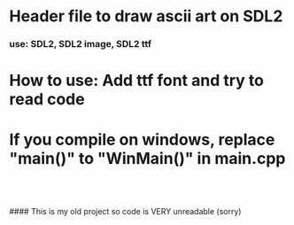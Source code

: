# Header file to draw ascii art on SDL2
### use: SDL2, SDL2 image, SDL2 ttf

# How to use: Add ttf font and try to read code

# If you compile on windows, replace "main()" to "WinMain()" in main.cpp
<br>
<br>
<br>
#### This is my old project so code is VERY unreadable (sorry)
